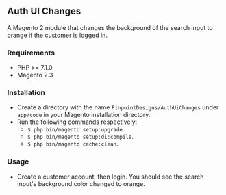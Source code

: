 ## Auth UI Changes
A Magento 2 module that changes the background of the search input to orange if the customer is logged in.
### Requirements
- PHP >= 7.1.0
- Magento 2.3
### Installation  
- Create a directory with the name `PinpointDesigns/AuthUiChanges` under `app/code` in your Magento installation directory.
- Run the following commands respectively:
    - `$ php bin/magento setup:upgrade`.  
    - `$ php bin/magento setup:di:compile`.  
    - `$ php bin/magento cache:clean`.
### Usage  
- Create a customer account, then login. You should see the search input's background color changed to orange.
